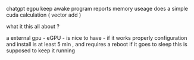 chatgpt
egpu keep awake program
reports memory useage
does a simple cuda calculation ( vector add )

what it this all about ?

a external gpu - eGPU - is nice to have - if it works properly
configuration and install is at least 5 min , and requires a reboot if it goes to sleep
this is supposed to keep it running
